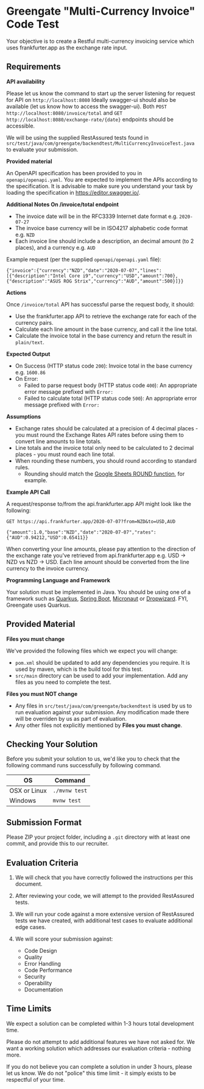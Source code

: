 # Greengate "Multi-Currency Invoice" Code Test

Your objective is to create a Restful multi-currency invoicing service which uses frankfurter.app as the exchange rate input.

## Requirements

**API availability**

Please let us know the command to start up the server listening for request for API on `http://localhost:8080` Ideally swagger-ui should also be available (let us know how to access the swagger-ui). Both `POST http://localhost:8080/invoice/total` and `GET http://localhost:8080/exchange-rate/{date}` endpoints should be accessible.

We will be using the supplied RestAssured tests found in `src/test/java/com/greengate/backendtest/MultiCurrencyInvoiceTest.java` to evaluate your submission.

**Provided material**

An OpenAPI specification has been provided to you in `openapi/openapi.yaml`. You are expected to implement the APIs according to the specification. It is advisable to make sure you understand your task by loading the specification in https://editor.swagger.io/.

**Additional Notes On /invoice/total endpoint**

- The invoice date will be in the RFC3339 Internet date format e.g. `2020-07-27`
- The invoice base currency will be in ISO4217 alphabetic code format e.g. `NZD`
- Each invoice line should include a description, an decimal amount (to 2 places), and a currency e.g. `AUD`

Example request (per the supplied `openapi/openapi.yaml` file):

```
{"invoice":{"currency":"NZD","date":"2020-07-07","lines":[{"description":"Intel Core i9","currency":"USD","amount":700},{"description":"ASUS ROG Strix","currency":"AUD","amount":500}]}}
```

**Actions**

Once `/invoice/total` API has successful parse the request body, it should:

- Use the frankfurter.app API to retrieve the exchange rate for each of the currency pairs.
- Calculate each line amount in the base currency, and call it the line total.
- Calculate the invoice total in the base currency and return the result in `plain/text`.

**Expected Output**

- On Success (HTTP status code `200`): Invoice total in the base currency e.g. `1600.86`
- On Error:
  - Failed to parse request body (HTTP status code `400`): An appropriate error message prefixed with `Error: `
  - Failed to calculate total (HTTP status code `500`): An appropriate error message prefixed with `Error:`

**Assumptions**

- Exchange rates should be calculated at a precision of 4 decimal places - you must round the Exchange Rates API rates before using them to convert line amounts to line totals.
- Line totals and the invoice total only need to be calculated to 2 decimal places - you must round each line total.
- When rounding these numbers, you should round according to standard rules.
  - Rounding should match the [Google Sheets ROUND function](https://support.google.com/docs/answer/3093440?hl=en), for example.

**Example API Call**

A request/response to/from the api.frankfurter.app API might look like the following:

`GET https://api.frankfurter.app/2020-07-07?from=NZD&to=USD,AUD`

```
{"amount":1.0,"base":"NZD","date":"2020-07-07","rates":{"AUD":0.94212,"USD":0.65411}}
```

When converting your line amounts, please pay attention to the direction of the exchange rate you've retrieved from api.frankfurter.app e.g. USD -> NZD vs NZD -> USD. Each line amount should be converted from the line currency to the invoice currency.

**Programming Language and Framework**

Your solution must be implemented in Java. You should be using one of a framework such as [Quarkus](https://quarkus.io/), [Spring Boot](https://spring.io/projects/spring-boot), [Micronaut](https://micronaut.io/) or [Dropwizard](https://www.dropwizard.io/en/stable/). FYI, Greengate uses Quarkus.

## Provided Material

**Files you must change**

We've provided the following files which we expect you will change:

- `pom.xml` should be updated to add any dependencies you require. It is used by maven, which is the build tool for this test.
- `src/main` directory can be used to add your implementation. Add any files as you need to complete the test.

**Files you must NOT change**

- Any files in `src/test/java/com/greengate/backendtest` is used by us to run evaluation against your submission. Any modification made there will be overriden by us as part of evaluation.
- Any other files not explicitly mentioned by **Files you must change**.

## Checking Your Solution

Before you submit your solution to us, we'd like you to check that the following command runs successfully by following command.

| OS           | Command       |
| ------------ | ------------- |
| OSX or Linux | `./mvnw test` |
| Windows      | `mvnw test`   |

## Submission Format

Please ZIP your project folder, including a `.git` directory with at least one commit, and provide this to our recruiter.

## Evaluation Criteria

1. We will check that you have correctly followed the instructions per this document.

2. After reviewing your code, we will attempt to the provided RestAssured tests.

3. We will run your code against a more extensive version of RestAssured tests we have created, with additional test cases to evaluate additional edge cases.

4. We will score your submission against:

   - Code Design
   - Quality
   - Error Handling
   - Code Performance
   - Security
   - Operability
   - Documentation

## Time Limits

We expect a solution can be completed within 1-3 hours total development time.

Please do not attempt to add additional features we have not asked for. We want a working solution which addresses our evaluation criteria - nothing more.

If you do not believe you can complete a solution in under 3 hours, please let us know. We do not "police" this time limit - it simply exists to be respectful of your time.
